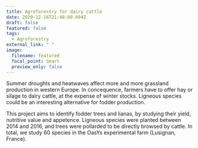 ```yaml
---
title: Agroforestry for dairy cattle
date: 2020-12-16T21:48:09.694Z
draft: false
featured: false
tags:
  - Agroforestry
external_link: " "
image:
  filename: featured
  focal_point: Smart
  preview_only: false
---
```

Summer droughts and heatwaves affect more and more grassland production in western Europe. In concequence, farmers have to offer hay or silage to dairy cattle, at the expense of winter stocks. Ligneous species could be an interesting alternative for fodder production.

This project aims to identify fodder trees and lianas, by studying their yield, nutritive value and appetence. Ligneous species were planted between 2014 and 2016, and trees were pollarded to be directly browsed by cattle. In total, we study 60 species in the OasYs experimental farm (Lusignan, France).